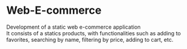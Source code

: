 # Web-E-commerce
Development of a static web e-commerce application<br/>
It consists of a statics products, with functionalities such as adding to favorites, searching by name, filtering by price, adding to cart, etc.
